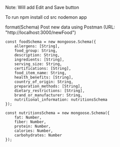Note: Will add Edit and Save button

To run
    npm install
    cd src
    nodemon app

format(Schema) Post new data using Postman (URL: "http://localhost:3000/newFood")
    
    const foodSchema = new mongoose.Schema({
        allergens: [String],
        food_group: String,
        description: String,
        ingredients: [String],
        serving_size: String,
        certifications: [String],
        food_item_name: String,
        health_benefits: [String],
        country_of_origin: String,
        preparation_methods: [String],
        dietary_restrictions: [String],
        brand_or_manufacturer: String,
        nutritional_information: nutritionsSchema
    });

    const nutritionsSchema = new mongoose.Schema({
        fat: Number,
        fiber: Number,
        protein: Number,
        calories: Number,
        carbohydrates: Number
    });

